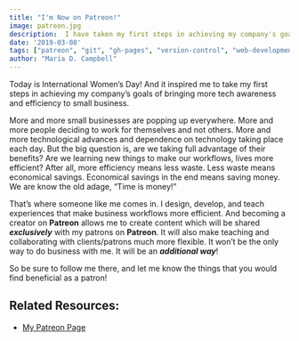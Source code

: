 ```yaml
---
title: "I'm Now on Patreon!"
image: patreon.jpg
description:  I have taken my first steps in achieving my company's goals of bringing more tech awareness and efficiency to small business.
date: '2019-03-08'
tags: ["patreon", "git", "gh-pages", "version-control", "web-development", "static-websites", "teaching-tech", "benefits", "patronage"]
author: "Maria D. Campbell"
---
```


Today is International Women’s Day! And it inspired me to take my first steps in achieving my company’s goals of bringing more tech awareness and efficiency to small business.

More and more small businesses are popping up everywhere. More and more people deciding to work for themselves and not others. More and more technological advances and dependence on technology taking place each day. But the big question is, are we taking full advantage of their benefits? Are we learning new things to make our workflows, lives more efficient? After all, more efficiency means less waste. Less waste means economical savings. Economical savings in the end means saving money. We are know the old adage, “Time is money!”

That’s where someone like me comes in. I design, develop, and teach experiences that make business workflows more efficient. And becoming a creator on **Patreon** allows me to create content which will be shared ***exclusively*** with my patrons on **Patreon**. It will also make teaching and collaborating with clients/patrons much more flexible. It won’t be the only way to do business with me. It will be an ***additional way***!

So be sure to follow me there, and let me know the things that you would find beneficial as a patron!

## Related Resources:

+ [My Patreon Page](https://www.patreon.com/interglobalmedia)